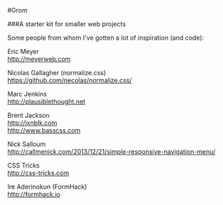 #Grom

###A starter kit for smaller web projects

Some people from whom I've gotten a lot of inspiration (and code):

Eric Meyer  
http://meyerweb.com

Nicolas Gallagher (normalize.css)  
https://github.com/necolas/normalize.css/

Marc Jenkins  
http://plausiblethought.net

Brent Jackson  
http://jxnblk.com  
http://www.basscss.com

Nick Salloum  
http://callmenick.com/2013/12/21/simple-responsive-navigation-menu/

CSS Tricks  
http://css-tricks.com

Ire Aderinokun (FormHack)  
http://formhack.io
